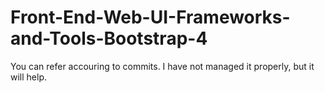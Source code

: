 # Front-End-Web-UI-Frameworks-and-Tools-Bootstrap-4

You can refer accouring to commits. I have not managed it properly, but it will help.
